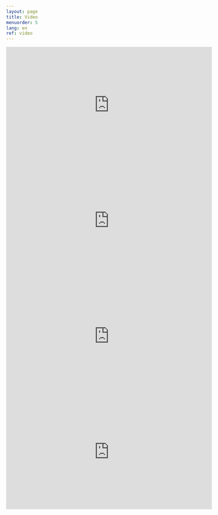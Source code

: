 ```yaml
---
layout: page
title: Video
menuorder: 5
lang: en
ref: video
---
```

<iframe width="560" height="315" src="https://www.youtube.com/embed/ryRgDhy5AQs?rel=0" frameborder="0" allowfullscreen></iframe>

<iframe width="560" height="315" src="https://www.youtube.com/embed/llheTtfspfc?rel=0" frameborder="0" allowfullscreen></iframe>

<iframe width="560" height="315" src="https://www.youtube.com/embed/gO-LdTHOQiM?rel=0" frameborder="0" allowfullscreen></iframe>

<iframe width="560" height="315" src="https://www.youtube.com/embed/46xPpgWngA8?rel=0" frameborder="0" allowfullscreen></iframe>
